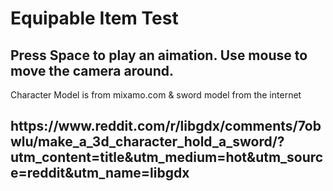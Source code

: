 # Equipable Item Test

<h2>Press Space to play an aimation. Use mouse to move the camera around.</h2>

Character Model is from mixamo.com & sword model from the internet

<h2>https://www.reddit.com/r/libgdx/comments/7obwlu/make_a_3d_character_hold_a_sword/?utm_content=title&utm_medium=hot&utm_source=reddit&utm_name=libgdx</h2>
